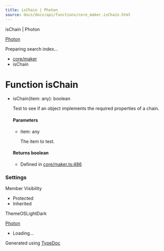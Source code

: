 ```yaml
---
title: isChain | Photon
source: docs/docs/api/functions/core_maker.isChain.html
---
```


isChain | Photon

[Photon](../index.html)




Preparing search index...

* [core/maker](../modules/core_maker.html)
* isChain

# Function isChain

* isChain(item: any): boolean

  Test to see if an object implements the required properties of a chain.

  #### Parameters

  + item: any

    The item to test.

  #### Returns boolean

  + Defined in [core/maker.ts:486](https://github.com/mwhite454/photon/blob/main/packages/photon/src/core/maker.ts#L486)

### Settings

Member Visibility

* Protected
* Inherited

ThemeOSLightDark

[Photon](../index.html)

* Loading...

Generated using [TypeDoc](https://typedoc.org/)
